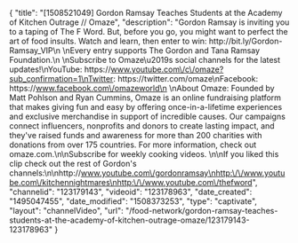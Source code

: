 {
    "title": "[1508521049] Gordon Ramsay Teaches Students at the Academy of Kitchen Outrage \/\/ Omaze",
    "description": "Gordon Ramsay is inviting you to a taping of The F Word. But, before you go, you might want to perfect the art of food insults. Watch and learn, then enter to win: http:\/\/bit.ly\/Gordon-Ramsay_VIP\n \nEvery entry supports The Gordon and Tana Ramsay Foundation.\n \nSubscribe to Omaze\u2019s social channels for the latest updates!\nYouTube: https:\/\/www.youtube.com\/c\/omaze?sub_confirmation=1\nTwitter: https:\/\/twitter.com\/omaze\nFacebook: https:\/\/www.facebook.com\/omazeworld\n \nAbout Omaze: Founded by Matt Pohlson and Ryan Cummins, Omaze is an online fundraising platform that makes giving fun and easy by offering once-in-a-lifetime experiences and exclusive merchandise in support of incredible causes. Our campaigns connect influencers, nonprofits and donors to create lasting impact, and they've raised funds and awareness for more than 200 charities with donations from over 175 countries. For more information, check out omaze.com.\n\nSubscribe for weekly cooking videos. \n\nIf you liked this clip check out the rest of Gordon's channels:\n\nhttp:\/\/www.youtube.com\/gordonramsay\nhttp:\/\/www.youtube.com\/kitchennightmares\nhttp:\/\/www.youtube.com\/thefword",
    "channelid": "123179143",
    "videoid": "123178963",
    "date_created": "1495047455",
    "date_modified": "1508373253",
    "type": "captivate",
    "layout": "channelVideo",
    "url": "\/food-network\/gordon-ramsay-teaches-students-at-the-academy-of-kitchen-outrage-omaze\/123179143-123178963"
}